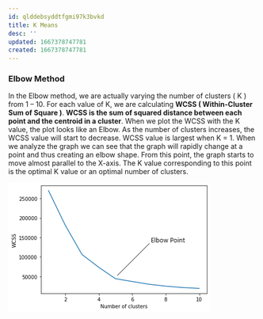 ```yaml
---
id: qlddebsyddtfgmi97k3bvkd
title: K Means
desc: ''
updated: 1667378747781
created: 1667378747781
---
```



### Elbow Method

In the Elbow method, we are actually varying the number of clusters ( K ) from 1 – 10. For each value of K, we are calculating **WCSS ( Within-Cluster Sum of Square )**. **WCSS is the sum of squared distance between each point and the centroid in a cluster**. When we plot the WCSS with the K value, the plot looks like an Elbow. As the number of clusters increases, the WCSS value will start to decrease. WCSS value is largest when K = 1. When we analyze the graph we can see that the graph will rapidly change at a point and thus creating an elbow shape. From this point, the graph starts to move almost parallel to the X-axis. The K value corresponding to this point is the optimal K value or an optimal number of clusters.


![Elbow Method](assets/images/data-science-algos/un-supervised/k-means/2022-11-02-14-16-26.png)
